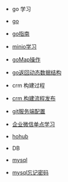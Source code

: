 
* go 学习
* [go](go/)
* [go指南](go/guide)
* [minio学习](go/minio)
* [goMap操作](go/mapOp)
* [go返回动态数据结构](go/neststuct)

* crm 构建过程
* [crm 构建流程发布](crmbuildpublish/)
* [git服务端配置](crmbuildpublish/gitman)
* [企业微信单点学习](crmbuildpublish/sso)
* [hohub](crmbuildpublish/nohub)



* DB
* [mysql](mysql/)
* [mysql忘记密码](mysql/forgetPW)

